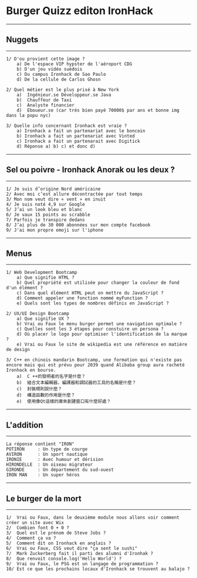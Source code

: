 # Burger Quizz editon IronHack

-----------------------------------------------------------------------------------------
## 	Nuggets
-----------------------------------------------------------------------------------------	
	1/ D'ou provient cette image ?
		a) De l'espace VIP hypster de l'aéroport CDG
		b) D'un jeu vidéo suédois
		c) Du campus Ironhack de Sao Paulo
		d) De la cellule de Carlos Ghosn

	2/ Quel métier est le plus prisé à New York
		a) 	Ingénieur.se Développeur.se Java
		b)	Chauffeur de Taxi
		c)	Analyste financier
		d) 	Eboueur.se (car très bien payé 70000$ par ans et bonne img dans la popu nyc)

	3/ Quelle info concernant Ironhack est vraie ?
		a) Ironhack a fait un partenariat avec le boncoin
		b) Ironhack a fait un partenariat avec Vinted
		c) Ironhack a fait un partenarait avec Digitick
		d) Réponse a) b) c) et donc d)
-----------------------------------------------------------------------------------------
## 	Sel ou poivre - Ironhack Anorak ou les deux ?
-----------------------------------------------------------------------------------------
	1/ Je suis d’origine Nord américaine 
	2/ Avec moi c’est allure décontractée par tout temps
	3/ Mon nom veut dire « vent » en inuit
	4/ Je suis noté 4,9 sur Google 
	5/ J’ai un look bleu et blanc
	6/ Je vaux 15 points au scrabble
	7/ Parfois je transpire dedans
	8/ J’ai plus de 30 000 abonnées sur mon compte facebook
	9/ J'ai mon propre emoji sur l'iphone
-----------------------------------------------------------------------------------------
## 	Menus
-----------------------------------------------------------------------------------------
	1/ Web Development Bootcamp
		a) Que signifie HTML ?
		b) Quel propriété est utilisée pour changer la couleur de fond d'un élément ?
		c) Dans quel élément HTML peut on mettre du JavaScript ?
		d) Comment appeler une fonction nommé myFunction ?
		e) Quels sont les types de nombres définis en JavaScript ?

	2/ UX/UI Design Bootcamp
		a) Que signifie UX ?
		b) Vrai ou Faux le menu burger permet une navigation optimale ?
		c) Quelles sont les 3 étapes pour constuire un persona ?
		d) Où placer le logo pour optimiser l'identification de la marque ?
		e) Vrai ou Faux le site de wikipedia est une référence en matière de design

	3/ C++ en chinois mandarin Bootcamp, une formation qui n'existe pas encore mais qui est prévu pour 2039 quand Alibaba group aura racheté Ironhack en bourse.
		a) 	C ++的發明者的名字是什麼？
		b) 	組合文本編輯器，編譯器和調試器的工具的名稱是什麼？
		c)	封裝規則說什麼？
		d) 	構造函數的作用是什麼？
		e)	使用像Qt這樣的庫來創建窗口有什麼好處？
-----------------------------------------------------------------------------------------
## 	L'addition
-----------------------------------------------------------------------------------------
	La réponse contient "IRON"
	POTIRON 	: Un type de courge
	AVIRON 		: Un sport nautique
	IRONIE		: Avec humour et dérision
	HIRONDELLE	: Un oiseau migrateur
	GIRONDE		: Un département du sud-ouest
	IRON MAN 	: Un super héros
-----------------------------------------------------------------------------------------
## 	Le burger de la mort
-----------------------------------------------------------------------------------------
	1/ 	Vrai ou Faux, dans le deuxième module nous allons voir comment créer un site avec Wix
	2/  Combien font 0 + 0 ?
	3/ 	Quel est le prénom de Steve Jobs ?
	4/	Comment ça va ?
	5/ 	Comment dit on Ironhack en anglais ?
	6/ 	Vrai ou Faux, CSS veut dire "ça sent le sushi"
	7/ 	Mark Zuckerberg fait il parti des alumni d'Ironhak ?
	8/	Que renvoit console.log('Hello World') ?
	9/ 	Vrai ou Faux, le PSG est un langage de programmation ?
	10/ Est ce que les prochains locaux d'Ironhack se trouvent au balajo ?
